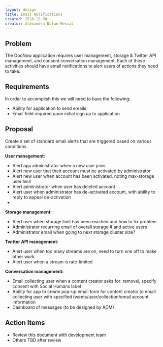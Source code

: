 ```yaml
---
layout: design
title: Email Notifications
created: 2020-12-08
creator: Alexandra Dolan-Mescal
---
```


## Problem

The DocNow application requires user management, storage & Twitter API management, and consent conversation management. Each of these activities should have email notifications to alert users of actions they need to take.

## Requirements

In order to accomplish this we will need to have the following:

* Ability for application to send emails
* Email field required upon initial sign up to application

## Proposal

Create a set of standard email alerts that are triggered based on various conditions.

**User management:**

* Alert app administrator when a new user joins
* Alert new user that their account must be activated by administrator
* Alert new user when account has been activated, noting max-storage user limit
* Alert administrator when user has deleted account
* Alert user when administrator has de-activated account, with ability to reply to appeal de-activation
*

**Storage management:**

* Alert user when storage limit has been reached and how to fix problem
* Administrator recurring email of overall storage # and active users
* Administrator email when going to next storage cluster size?

**Twitter API management:**

* Alert user when too many streams are on, need to turn one off to make other work
* Alert user when a stream is rate-limited

**Conversation management:**

* Email collecting user when a content creator asks for: removal, specify consent with Social Humans label
* Ability for app to create pop-up email form for content creator to email collecting user with specified tweets/user/collection/email account information
* Dashboard of messages (to be designed by ADM)

## Action Items

* Review this document with development team
* Others TBD after review

